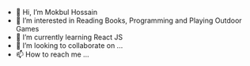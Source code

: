 - 👋 Hi, I’m Mokbul Hossain
- 👀 I’m interested in Reading Books, Programming and Playing Outdoor Games
- 🌱 I’m currently learning React JS
- 💞️ I’m looking to collaborate on ...
- 📫 How to reach me ...

<!---
mokbul624/mokbul624 is a ✨ special ✨ repository because its `README.md` (this file) appears on your GitHub profile.
You can click the Preview link to take a look at your changes.
--->
